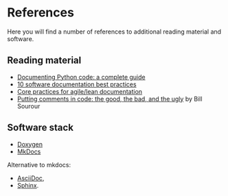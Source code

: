 # References

Here you will find a number of references to additional reading material and software.

## Reading material

  * [Documenting Python code: a complete guide](https://realpython.com/documenting-python-code/)
  * [10 software documentation best practices](https://dzone.com/articles/10-software-documentation-best)
  * [Core practices for agile/lean documentation](http://www.agilemodeling.com/essays/agileDocumentationBestPractices.htm)
  * [Putting comments in code: the good, the bad, and the ugly](https://medium.freecodecamp.org/code-comments-the-good-the-bad-and-the-ugly-be9cc65fbf83) by Bill Sourour


## Software stack

  * [Doxygen](http://www.doxygen.org/)
  * [MkDocs](http://www.mkdocs.org/)

Alternative to mkdocs:

  * [AsciiDoc](http://www.methods.co.nz/asciidoc/),
  * [Sphinx](http://www.sphinx-doc.org/en/latest/).
